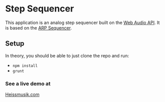# Step Sequencer

This application is an analog step sequencer built on the [Web Audio API](https://dvcs.w3.org/hg/audio/raw-file/tip/webaudio/specification.html). It is based on the [ARP Sequencer](http://www.vintagesynth.com/arp/arpseq.php).

## Setup

In theory, you should be able to just clone the repo and run:
- ```npm install```
- ```grunt```

### See a live demo at
[Heissmusik.com](http://step-sequencer.heissmusik.com/)